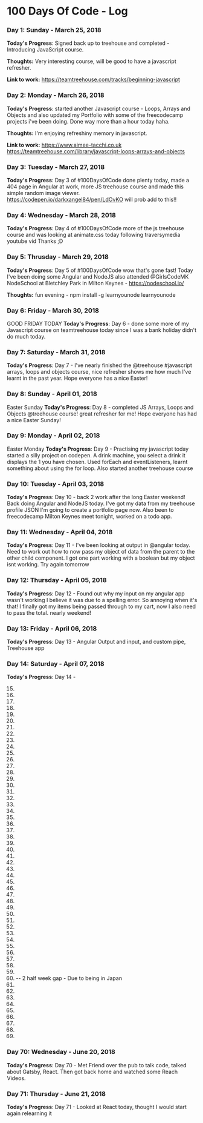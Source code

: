 # 100 Days Of Code - Log

### Day 1: Sunday - March 25, 2018

**Today's Progress**: Signed back up to treehouse and completed - Introducing JavaScript course.

**Thoughts:** Very interesting course, will be good to have a javascript refresher.

**Link to work:**
https://teamtreehouse.com/tracks/beginning-javascript

### Day 2: Monday - March 26, 2018

**Today's Progress**: started another Javascript course - Loops, Arrays and Objects and also updated my Portfolio with some of the freecodecamp projects i've been doing. Done way more than a hour today haha.

**Thoughts:** I'm enjoying refreshiny memory in javascript.

**Link to work:**
https://www.aimee-tacchi.co.uk
https://teamtreehouse.com/library/javascript-loops-arrays-and-objects

### Day 3: Tuesday - March 27, 2018

**Today's Progress**: Day 3 of #100DaysOfCode done plenty today, made a 404 page in Angular at work, more JS treehouse course and made this simple random image viewer. https://codepen.io/darkxangel84/pen/LdOvKO will prob add to this!!

### Day 4: Wednesday - March 28, 2018

**Today's Progress**: Day 4 of #100DaysOfCode more of the js treehouse course and was looking at animate.css today following traversymedia youtube vid Thanks ;D

### Day 5: Thrusday - March 29, 2018

**Today's Progress**: Day 5 of #100DaysOfCode wow that's gone fast! Today I've been doing some Angular and NodeJS also attended @GirlsCodeMK NodeSchool at Bletchley Park in Milton Keynes - https://nodeschool.io/

**Thoughts:** fun evening - npm install -g learnyounode 
learnyounode

### Day 6: Friday - March 30, 2018
GOOD FRIDAY TODAY
**Today's Progress**: Day 6 - done some more of my Javascript course on teamtreehouse today since I was a bank holiday didn't do much today.

### Day 7: Saturday - March 31, 2018
**Today's Progress**: Day 7 - I've nearly finished the @treehouse #javascript arrays, loops and objects course, nice refresher shows me how much I've learnt in the past year. Hope everyone has a nice Easter!

### Day 8: Sunday - April 01, 2018
Easter Sunday
**Today's Progress**: Day 8 - completed JS Arrays, Loops and Objects @treehouse course! great refresher for me! Hope everyone has had a nice Easter Sunday!

### Day 9: Monday - April 02, 2018
Easter Monday
**Today's Progress**: Day 9 - Practising my javascript today started a silly project on codepen. A drink machine, you select a drink it displays the 1 you have chosen. Used forEach and eventListeners, learnt something about using the for loop. Also started another treehouse course

### Day 10: Tuesday - April 03, 2018
**Today's Progress**: Day 10 - back 2 work after the long Easter weekend! Back doing Angular and NodeJS today. I've got my data from my treehouse profile JSON I'm going to create a portfolio page now. Also been to freecodecamp Milton Keynes meet tonight, worked on a todo app.

### Day 11: Wednesday - April 04, 2018
**Today's Progress**: Day 11 - I've been looking at output in @angular today. Need to work out how to now pass my object of data from the parent to the other child component. I got one part working with a boolean but my object isnt working. Try again tomorrow

### Day 12: Thursday - April 05, 2018
**Today's Progress**: Day 12 - Found out why my input on my angular app wasn't working I believe it was due to a spelling error. So annoying when it's that! I finally got my items being passed through to my cart, now I also need to pass the total. nearly weekend!

### Day 13: Friday - April 06, 2018
**Today's Progress**: Day 13 - Angular Output and input, and custom pipe, Treehouse app

### Day 14: Saturday - April 07, 2018
**Today's Progress**: Day 14 - 

15.
16.
17.
18.
19.
20.
21.
22.
23.
24.
25.
26.
27.
28.
29.
30.
31.
32.
33.
34.
35.
36.
37.
38.
39.
40.
41.
42.
43.
44.
45.
46.
47.
48.
49.
50.
51.
52.
53.
54.
55.
56.
57.
58.
59.
60. -- 2 half week gap - Due to being in Japan
61.
62.
63.
64.
65.
66.
67.
68.
69.

### Day 70: Wednesday - June 20, 2018
**Today's Progress**: Day 70 - Met Friend over the pub to talk code, talked about Gatsby, React. Then got back home and watched some Reach Videos.

### Day 71: Thursday - June 21, 2018
**Today's Progress**: Day 71 - Looked at React today, thought I would start again relearning it
